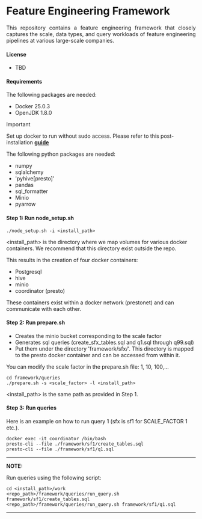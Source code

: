 # Feature Engineering Framework

<div align="justify">
This repository contains a feature engineering framework that closely captures the scale, data types, and query workloads of feature engineering pipelines at various large-scale companies.
</div>


#### License

* TBD


#### Requirements

The following packages are needed:
* Docker 25.0.3
* OpenJDK 1.8.0

> [!IMPORTANT]
> Set up docker to run without sudo access. Please refer to this post-installation
  [**guide**](https://docs.docker.com/engine/install/linux-postinstall/)

The following python packages are needed:
* numpy
* sqlalchemy
* 'pyhive[presto]'
* pandas
* sql_formatter
* Minio
* pyarrow


#### Step 1: Run node_setup.sh

```shell script
./node_setup.sh -i <install_path>
```
<install_path> is the directory where we map volumes for various docker containers. We recommend that this directory exist outside the repo.

This results in the creation of four docker containers: 
* Postgresql 
* hive 
* minio 
* coordinator (presto)

These containers exist within a docker network (prestonet) and can communicate with each other. 

#### Step 2: Run prepare.sh

* Creates the minio bucket corresponding to the scale factor
* Generates sql queries (create_sfx_tables.sql and q1.sql through q99.sql)
* Put them under the directory 'framework/sfx/'. This directory is mapped to the presto docker container
  and can be accessed from within it.

You can modify the scale factor in the prepare.sh file: 1, 10, 100,...

```shell script
cd framework/queries
./prepare.sh -s <scale_factor> -l <install_path>
```

<install_path> is the same path as provided in Step 1.

#### Step 3: Run queries

Here is an example on how to run query 1 (sfx is sf1 for SCALE_FACTOR 1 etc.).

```shell script
docker exec -it coordinator /bin/bash
presto-cli --file ./framework/sf1/create_tables.sql
presto-cli --file ./framework/sf1/q1.sql
```

---
**NOTE:**

Run queries using the following script:

```shell script
cd <install_path>/work
<repo_path>/framework/queries/run_query.sh framework/sf1/create_tables.sql
<repo_path>/framework/queries/run_query.sh framework/sf1/q1.sql
```
---

